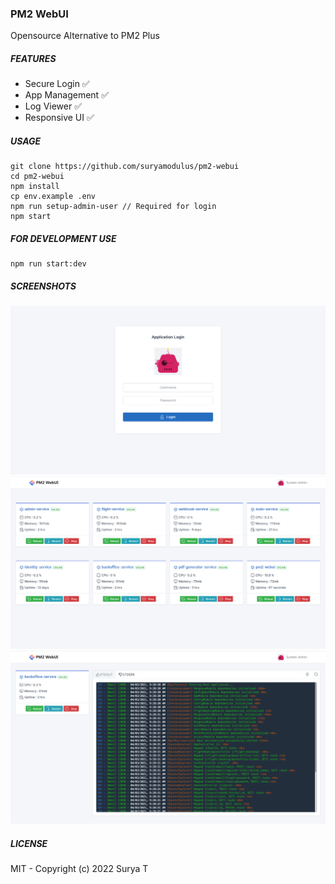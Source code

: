 ### PM2 WebUI
Opensource Alternative to PM2 Plus

##### FEATURES
- Secure Login :white_check_mark:
- App Management :white_check_mark:
- Log Viewer :white_check_mark:
- Responsive UI :white_check_mark:

##### USAGE
```
git clone https://github.com/suryamodulus/pm2-webui
cd pm2-webui
npm install
cp env.example .env
npm run setup-admin-user // Required for login
npm start
```
##### FOR DEVELOPMENT USE
```
npm run start:dev
```
##### SCREENSHOTS
![PM2 Webui Login](/screenshots/login.png?raw=true "PM2 WebUI Login")
![PM2 Webui Dashboard](/screenshots/dashboard.png?raw=true "PM2 WebUI Dashboard")
![PM2 Webui App](/screenshots/app.png?raw=true "PM2 WebUI App")

##### LICENSE
MIT - Copyright (c) 2022 Surya T
